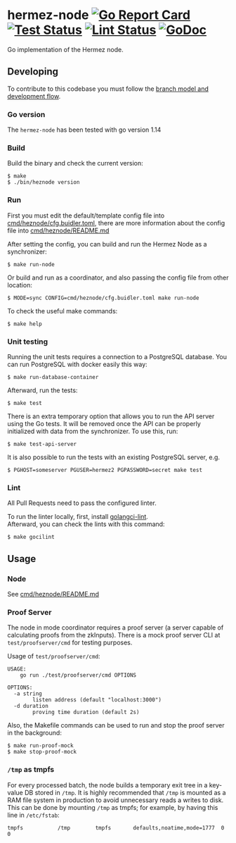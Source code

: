 # hermez-node [![Go Report Card](https://goreportcard.com/badge/github.com/hermeznetwork/hermez-node)](https://goreportcard.com/report/github.com/hermeznetwork/hermez-node) [![Test Status](https://github.com/hermeznetwork/hermez-node/workflows/Test/badge.svg)](https://github.com/hermeznetwork/hermez-node/actions?query=workflow%3ATest) [![Lint Status](https://github.com/hermeznetwork/hermez-node/workflows/Lint/badge.svg)](https://github.com/hermeznetwork/hermez-node/actions?query=workflow%3ALint) [![GoDoc](https://godoc.org/github.com/hermeznetwork/hermez-node?status.svg)](https://godoc.org/github.com/hermeznetwork/hermez-node)

Go implementation of the Hermez node.

## Developing

To contribute to this codebase you must follow the [branch model and development flow](council/gitflow.md).

### Go version

The `hermez-node` has been tested with go version 1.14

### Build

Build the binary and check the current version:

```shell
$ make
$ ./bin/heznode version
```

### Run

First you must edit the default/template config file into [cmd/heznode/cfg.buidler.toml](cmd/heznode/cfg.buidler.toml), 
there are more information about the config file into [cmd/heznode/README.md](cmd/heznode/README.md)

After setting the config, you can build and run the Hermez Node as a synchronizer:

```shell
$ make run-node
```

Or build and run as a coordinator, and also passing the config file from other location:

```shell
$ MODE=sync CONFIG=cmd/heznode/cfg.buidler.toml make run-node
```

To check the useful make commands:

```shell
$ make help
```

### Unit testing

Running the unit tests requires a connection to a PostgreSQL database.  You can
run PostgreSQL with docker easily this way:

```shell
$ make run-database-container
```

Afterward, run the tests:
```shell
$ make test
```

There is an extra temporary option that allows you to run the API server using the 
Go tests. It will be removed once the API can be properly initialized with data 
from the synchronizer. To use this, run:

```shell
$ make test-api-server
```

It is also possible to run the tests with an existing PostgreSQL server, e.g.
```shell
$ PGHOST=someserver PGUSER=hermez2 PGPASSWORD=secret make test
```

### Lint

All Pull Requests need to pass the configured linter.

To run the linter locally, first, install [golangci-lint](https://golangci-lint.run).  
Afterward, you can check the lints with this command:

```shell
$ make gocilint
```

## Usage

### Node

See [cmd/heznode/README.md](cmd/heznode/README.md)

### Proof Server

The node in mode coordinator requires a proof server (a server capable of 
calculating proofs from the zkInputs). There is a mock proof server CLI 
at `test/proofserver/cmd` for testing purposes.

Usage of `test/proofserver/cmd`:

```shell
USAGE:
    go run ./test/proofserver/cmd OPTIONS

OPTIONS:
  -a string
        listen address (default "localhost:3000")
  -d duration
        proving time duration (default 2s)
```

Also, the Makefile commands can be used to run and stop the proof server 
in the background:

```shell
$ make run-proof-mock
$ make stop-proof-mock
```

### `/tmp` as tmpfs

For every processed batch, the node builds a temporary exit tree in a key-value
DB stored in `/tmp`.  It is highly recommended that `/tmp` is mounted as a RAM
file system in production to avoid unnecessary reads a writes to disk.  This
can be done by mounting `/tmp` as tmpfs; for example, by having this line in
`/etc/fstab`:
```
tmpfs			/tmp		tmpfs		defaults,noatime,mode=1777	0 0
```
